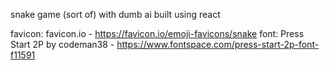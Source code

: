 snake game (sort of) with dumb ai built using react

favicon: favicon.io - https://favicon.io/emoji-favicons/snake
font: Press Start 2P by codeman38 - https://www.fontspace.com/press-start-2p-font-f11591